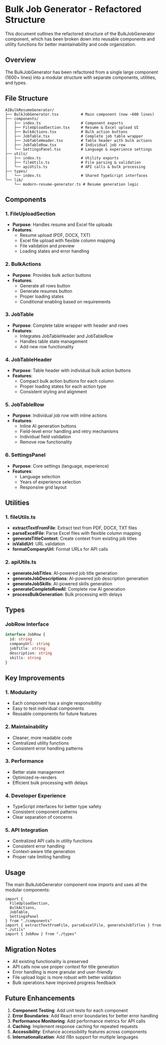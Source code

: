 # Bulk Job Generator - Refactored Structure

This document outlines the refactored structure of the BulkJobGenerator component, which has been broken down into reusable components and utility functions for better maintainability and code organization.

## Overview

The BulkJobGenerator has been refactored from a single large component (1600+ lines) into a modular structure with separate components, utilities, and types.

## File Structure

```
AIBulkResumeGenerator/
├── BulkJobGenerator.tsx          # Main component (now ~600 lines)
├── components/
│   ├── index.ts                  # Component exports
│   ├── FileUploadSection.tsx     # Resume & Excel upload UI
│   ├── BulkActions.tsx           # Bulk action buttons
│   ├── JobTable.tsx              # Complete job table wrapper
│   ├── JobTableHeader.tsx        # Table header with bulk actions
│   ├── JobTableRow.tsx           # Individual job row
│   └── SettingsPanel.tsx         # Language & experience settings
├── utils/
│   ├── index.ts                  # Utility exports
│   ├── fileUtils.ts              # File parsing & validation
│   └── apiUtils.ts               # API calls & bulk processing
├── types/
│   └── index.ts                  # Shared TypeScript interfaces
└── lib/
    └── modern-resume-generator.ts # Resume generation logic
```

## Components

### 1. FileUploadSection

- **Purpose**: Handles resume and Excel file uploads
- **Features**:
  - Resume upload (PDF, DOCX, TXT)
  - Excel file upload with flexible column mapping
  - File validation and preview
  - Loading states and error handling

### 2. BulkActions

- **Purpose**: Provides bulk action buttons
- **Features**:
  - Generate all rows button
  - Generate resumes button
  - Proper loading states
  - Conditional enabling based on requirements

### 3. JobTable

- **Purpose**: Complete table wrapper with header and rows
- **Features**:
  - Integrates JobTableHeader and JobTableRow
  - Handles table state management
  - Add new row functionality

### 4. JobTableHeader

- **Purpose**: Table header with individual bulk action buttons
- **Features**:
  - Compact bulk action buttons for each column
  - Proper loading states for each action type
  - Consistent styling and alignment

### 5. JobTableRow

- **Purpose**: Individual job row with inline actions
- **Features**:
  - Inline AI generation buttons
  - Field-level error handling and retry mechanisms
  - Individual field validation
  - Remove row functionality

### 6. SettingsPanel

- **Purpose**: Core settings (language, experience)
- **Features**:
  - Language selection
  - Years of experience selection
  - Responsive grid layout

## Utilities

### 1. fileUtils.ts

- **extractTextFromFile**: Extract text from PDF, DOCX, TXT files
- **parseExcelFile**: Parse Excel files with flexible column mapping
- **generateTitleContext**: Create context from existing job titles
- **isValidUrl**: URL validation
- **formatCompanyUrl**: Format URLs for API calls

### 2. apiUtils.ts

- **generateJobTitles**: AI-powered job title generation
- **generateJobDescriptions**: AI-powered job description generation
- **generateJobSkills**: AI-powered skills generation
- **generateCompleteRowAI**: Complete row AI generation
- **processBulkGeneration**: Bulk processing with delays

## Types

### JobRow Interface

```typescript
interface JobRow {
  id: string
  companyUrl: string
  jobTitle: string
  description: string
  skills: string
}
```

## Key Improvements

### 1. Modularity

- Each component has a single responsibility
- Easy to test individual components
- Reusable components for future features

### 2. Maintainability

- Cleaner, more readable code
- Centralized utility functions
- Consistent error handling patterns

### 3. Performance

- Better state management
- Optimized re-renders
- Efficient bulk processing with delays

### 4. Developer Experience

- TypeScript interfaces for better type safety
- Consistent component patterns
- Clear separation of concerns

### 5. API Integration

- Centralized API calls in utility functions
- Consistent error handling
- Context-aware title generation
- Proper rate limiting handling

## Usage

The main BulkJobGenerator component now imports and uses all the modular components:

```tsx
import {
  FileUploadSection,
  BulkActions,
  JobTable,
  SettingsPanel
} from "./components"
import { extractTextFromFile, parseExcelFile, generateJobTitles } from "./utils"
import { JobRow } from "./types"
```

## Migration Notes

- All existing functionality is preserved
- API calls now use proper context for title generation
- Error handling is more granular and user-friendly
- File upload logic is more robust with better validation
- Bulk operations have improved progress feedback

## Future Enhancements

1. **Component Testing**: Add unit tests for each component
2. **Error Boundaries**: Add React error boundaries for better error handling
3. **Performance Monitoring**: Add performance metrics for API calls
4. **Caching**: Implement response caching for repeated requests
5. **Accessibility**: Enhance accessibility features across components
6. **Internationalization**: Add i18n support for multiple languages
